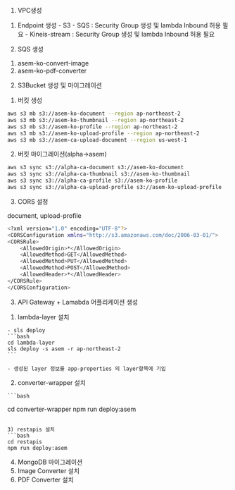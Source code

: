 1. VPC생성
  1) Endpoint 생성
    - S3
    - SQS
      : Security Group 생성 및 lambda Inbound 허용 필요
    - Kineis-stream
      : Security Group 생성 및 lambda Inbound 허용 필요

2. SQS 생성
  1) asem-ko-convert-image
  2) asem-ko-pdf-converter

2. S3Bucket 생성 및 마이그레이션

  1) 버킷 생성
  
  ```bash
  aws s3 mb s3://asem-ko-document --region ap-northeast-2
  aws s3 mb s3://asem-ko-thumbnail --region ap-northeast-2
  aws s3 mb s3://asem-ko-profile --region ap-northeast-2
  aws s3 mb s3://asem-ko-upload-profile --region ap-northeast-2
  aws s3 mb s3://asem-ca-upload-document --region us-west-1
  ```

  2) 버킷 마이그레이션(alpha->asem)

  ```bash
  aws s3 sync s3://alpha-ca-document s3://asem-ko-document
  aws s3 sync s3://alpha-ca-thumbnail s3://asem-ko-thumbnail
  aws s3 sync s3://alpha-ca-profile s3://asem-ko-profile
  aws s3 sync s3://alpha-ca-upload-profile s3://asem-ko-upload-profile
  ```

  3) CORS 설정

  document, upload-profile
  ```bash
  <?xml version="1.0" encoding="UTF-8"?>
  <CORSConfiguration xmlns="http://s3.amazonaws.com/doc/2006-03-01/">
  <CORSRule>
      <AllowedOrigin>*</AllowedOrigin>
      <AllowedMethod>GET</AllowedMethod>
      <AllowedMethod>PUT</AllowedMethod>
      <AllowedMethod>POST</AllowedMethod>
      <AllowedHeader>*</AllowedHeader>
  </CORSRule>
  </CORSConfiguration>
  ```

3. API Gateway + Lamabda 어플리케이션 생성

  1) lambda-layer 설치

    - sls deploy
    ```bash
    cd lambda-layer
    sls deploy -s asem -r ap-northeast-2
    ```

    - 생성된 layer 정보를 app-properties 의 layer항목에 기입

  2) converter-wrapper 설치

    ```bash
  cd converter-wrapper
  npm run deploy:asem
  ```

  3) restapis 설치
  ```bash
  cd restapis
  npm run deploy:asem
  ```
  
4. MongoDB 마이그레이션
5. Image Converter 설치
6. PDF Converter 설치
